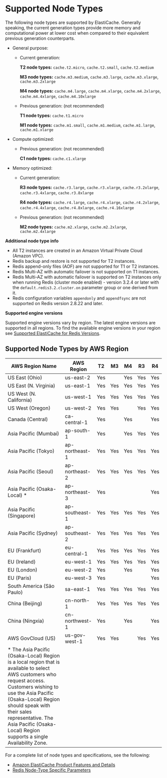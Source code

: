 # Supported Node Types<a name="CacheNodes.SupportedTypes"></a>

The following node types are supported by ElastiCache\. Generally speaking, the current generation types provide more memory and computational power at lower cost when compared to their equivalent previous generation counterparts\.
+ General purpose:
  + Current generation: 

    **T2 node types:** `cache.t2.micro`, `cache.t2.small`, `cache.t2.medium`

    **M3 node types:** `cache.m3.medium`, `cache.m3.large`, `cache.m3.xlarge`, `cache.m3.2xlarge`

    **M4 node types:** `cache.m4.large`, `cache.m4.xlarge`, `cache.m4.2xlarge`, `cache.m4.4xlarge`, `cache.m4.10xlarge`
  + Previous generation: \(not recommended\)

    **T1 node types:** `cache.t1.micro`

    **M1 node types:** `cache.m1.small`, `cache.m1.medium`, `cache.m1.large`, `cache.m1.xlarge`
+ Compute optimized:
  + Previous generation: \(not recommended\)

    **C1 node types:** `cache.c1.xlarge`
+ Memory optimized:
  + Current generation: 

    **R3 node types:** `cache.r3.large`, `cache.r3.xlarge`, `cache.r3.2xlarge`, `cache.r3.4xlarge`, `cache.r3.8xlarge`

    **R4 node types:** `cache.r4.large`, `cache.r4.xlarge`, `cache.r4.2xlarge`, `cache.r4.4xlarge`, `cache.r4.8xlarge`, `cache.r4.16xlarge`
  + Previous generation: \(not recommended\)

    **M2 node types:** `cache.m2.xlarge`, `cache.m2.2xlarge`, `cache.m2.4xlarge`

**Additional node type info**
+ All T2 instances are created in an Amazon Virtual Private Cloud \(Amazon VPC\)\.
+ Redis backup and restore is not supported for T2 instances\.
+ Redis append\-only files \(AOF\) are not supported for T1 or T2 instances\.
+ Redis Multi\-AZ with automatic failover is not supported on T1 instances\.
+ Redis Multi\-AZ with automatic failover is supported on T2 instances only when running Redis \(cluster mode enabled\) \- version 3\.2\.4 or later with the `default.redis3.2.cluster.on` parameter group or one derived from it\.
+ Redis configuration variables `appendonly` and `appendfsync` are not supported on Redis version 2\.8\.22 and later\.

**Supported engine versions**

Supported engine versions vary by region\. The latest engine versions are supported in all regions\. To find the available engine versions in your region see [Supported ElastiCache for Redis Versions](supported-engine-versions.md)\.

## Supported Node Types by AWS Region<a name="CacheNodes.SupportedTypesByRegion"></a>


| AWS Region Name | AWS Region |  T2  |  M3  |  M4  |  R3  |  R4  | 
| --- | --- | --- | --- | --- | --- | --- | 
| US East \(Ohio\) | us\-east\-2 | Yes |  | Yes | Yes | Yes | 
| US East \(N\. Virginia\) | us\-east\-1 | Yes | Yes | Yes | Yes | Yes | 
| US West \(N\. California\) | us\-west\-1 | Yes | Yes | Yes | Yes | Yes | 
| US West \(Oregon\) | us\-west\-2 | Yes | Yes |  | Yes | Yes | 
| Canada \(Central\) | ca\-central\-1 | Yes |  | Yes |  | Yes | 
| Asia Pacific \(Mumbai\) | ap\-south\-1 | Yes |  | Yes | Yes | Yes | 
| Asia Pacific \(Tokyo\) | ap\-northeast\-1 | Yes | Yes | Yes | Yes | Yes | 
| Asia Pacific \(Seoul\) | ap\-northeast\-2 | Yes | Yes | Yes | Yes | Yes | 
| Asia Pacific \(Osaka\-Local\) \* | ap\-northeast\-3 | Yes |  |  |  | Yes | 
| Asia Pacific \(Singapore\) | ap\-southeast\-1 | Yes | Yes | Yes | Yes | Yes | 
| Asia Pacific \(Sydney\) | ap\-southeast\-2 | Yes | Yes | Yes | Yes | Yes | 
| EU \(Frankfurt\) | eu\-central\-1 | Yes | Yes | Yes | Yes | Yes | 
| EU \(Ireland\) | eu\-west\-1 | Yes | Yes | Yes | Yes | Yes | 
| EU \(London\) | eu\-west\-2 | Yes |  | Yes |  | Yes | 
| EU \(Paris\) | eu\-west\-3 | Yes |  |  |  | Yes | 
| South America \(São Paulo\) | sa\-east\-1 | Yes | Yes | Yes | Yes | Yes | 
| China \(Beijing\) | cn\-north\-1 | Yes | Yes | Yes | Yes | Yes | 
| China \(Ningxia\) | cn\-northwest\-1 | Yes |  | Yes |  | Yes | 
| AWS GovCloud \(US\) | us\-gov\-west\-1 | Yes | Yes |  | Yes | Yes | 
|  \* The Asia Pacific \(Osaka\-Local\) Region is a local region that is available to select AWS customers who request access\. Customers wishing to use the Asia Pacific \(Osaka\-Local\) Region should speak with their sales representative\. The Asia Pacific \(Osaka\-Local\) Region supports a single Availability Zone\. | 

For a complete list of node types and specifications, see the following:
+ [Amazon ElastiCache Product Features and Details](https://aws.amazon.com/elasticache/details)
+ [Redis Node\-Type Specific Parameters](https://docs.aws.amazon.com/AmazonElastiCache/latest/UserGuide/ParameterGroups.Redis.html#ParameterGroups.Redis.NodeSpecific)